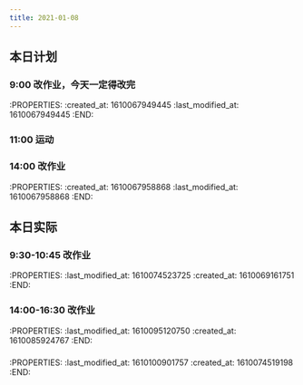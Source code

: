 ```yaml
---
title: 2021-01-08
---
```


## 本日计划
### 9:00 改作业，今天一定得改完
:PROPERTIES:
:created_at: 1610067949445
:last_modified_at: 1610067949445
:END:
### 11:00 运动
### 14:00 改作业
:PROPERTIES:
:created_at: 1610067958868
:last_modified_at: 1610067958868
:END:
## 本日实际
### 9:30-10:45 改作业
:PROPERTIES:
:last_modified_at: 1610074523725
:created_at: 1610069161751
:END:
### 14:00-16:30 改作业
:PROPERTIES:
:last_modified_at: 1610095120750
:created_at: 1610085924767
:END:
###
:PROPERTIES:
:last_modified_at: 1610100901757
:created_at: 1610074519198
:END:
